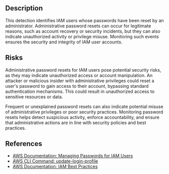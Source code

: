 ## Description

This detection identifies IAM users whose passwords have been reset by an administrator. Administrative password resets can occur for legitimate reasons, such as account recovery or security incidents, but they can also indicate unauthorized activity or privilege misuse. Monitoring such events ensures the security and integrity of IAM user accounts.

## Risks

Administrative password resets for IAM users pose potential security risks, as they may indicate unauthorized access or account manipulation. An attacker or malicious insider with administrative privileges could reset a user's password to gain access to their account, bypassing standard authentication mechanisms. This could result in unauthorized access to sensitive resources or data.

Frequent or unexplained password resets can also indicate potential misuse of administrative privileges or poor security practices. Monitoring password resets helps detect suspicious activity, enforce accountability, and ensure that administrative actions are in line with security policies and best practices.

## References

- [AWS Documentation: Managing Passwords for IAM Users](https://docs.aws.amazon.com/IAM/latest/UserGuide/id_credentials_passwords_admin-change-user.html)
- [AWS CLI Command: update-login-profile](https://docs.aws.amazon.com/cli/latest/reference/iam/update-login-profile.html)
- [AWS Documentation: IAM Best Practices](https://docs.aws.amazon.com/IAM/latest/UserGuide/best-practices.html)
